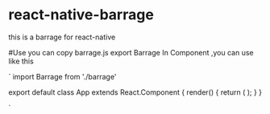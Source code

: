 # react-native-barrage
this is a barrage for react-native

#Use
you can copy barrage.js export Barrage
In Component ,you can use like this 

`
import Barrage from './barrage'

export default class App extends React.Component {
  render() {
    return (
      <View style={styles.container}>
          <Barrage/>
      </View>
    );
  }
}

`

